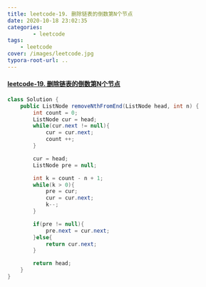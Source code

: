 ```yaml
---
title: leetcode-19. 删除链表的倒数第N个节点
date: 2020-10-18 23:02:35
categories: 
		- leetcode
tags: 
	- leetcode
cover: /images/leetcode.jpg
typora-root-url: ..
---
```


#### [leetcode-19. 删除链表的倒数第N个节点](https://leetcode-cn.com/problems/remove-nth-node-from-end-of-list/)

```java
class Solution {
    public ListNode removeNthFromEnd(ListNode head, int n) {
        int count = 0;
        ListNode cur = head;
        while(cur.next != null){
            cur = cur.next;
            count ++;
        }

        cur = head;
        ListNode pre = null;

        int k = count - n + 1;
        while(k > 0){
            pre = cur;
            cur = cur.next;
            k--;
        }

        if(pre != null){
            pre.next = cur.next;
        }else{
            return cur.next;
        }

        return head;
    }
}
```

